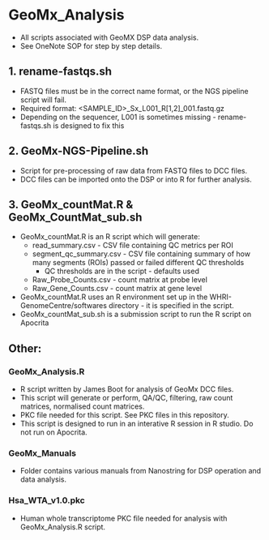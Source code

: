 # GeoMx_Analysis
- All scripts associated with GeoMX DSP data analysis.
- See OneNote SOP for step by step details.

## 1. rename-fastqs.sh
- FASTQ files must be in the correct name format, or the NGS pipeline script will fail.
- Required format: <SAMPLE_ID>_Sx_L001_R[1,2]_001.fastq.gz
- Depending on the sequencer, L001 is sometimes missing - rename-fastqs.sh is designed to fix this 

## 2. GeoMx-NGS-Pipeline.sh
- Script for pre-processing of raw data from FASTQ files to DCC files.
- DCC files can be imported onto the DSP or into R for further analysis.

## 3. GeoMx_countMat.R & GeoMx_CountMat_sub.sh
- GeoMx_countMat.R is an R script which will generate:
    - read_summary.csv - CSV file containing QC metrics per ROI
    - segment_qc_summary.csv - CSV file containing summary of how many segments (ROIs) passed or failed different QC thresholds
        - QC thresholds are in the script - defaults used
    - Raw_Probe_Counts.csv - count matrix at probe level 
    - Raw_Gene_Counts.csv - count matrix at gene level
- GeoMx_countMat.R uses an R environment set up in the WHRI-GenomeCentre/softwares directory - it is specified in the script.
- GeoMx_countMat_sub.sh is a submission script to run the R script on Apocrita 

## Other:

### GeoMx_Analysis.R
- R script written by James Boot for analysis of GeoMx DCC files. 
- This script will generate or perform, QA/QC, filtering, raw count matrices, normalised count matrices. 
- PKC file needed for this script. See PKC files in this repository.
- This script is designed to run in an interative R session in R studio. Do not run on Apocrita.

### GeoMx_Manuals
- Folder contains various manuals from Nanostring for DSP operation and data analysis.

### Hsa_WTA_v1.0.pkc
- Human whole transcriptome PKC file needed for analysis with GeoMx_Analysis.R script.
